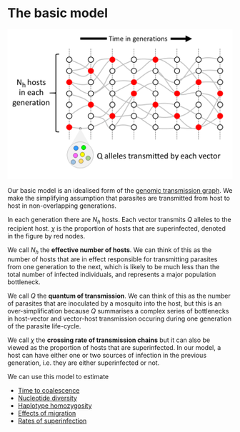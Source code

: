 # The basic model

![idealised-tg](idealised-tg.png)

Our basic model is an idealised form of the [genomic transmission graph](transmission-graph.md).  We make the simplifying assumption that parasites are transmitted from host to host in non-overlapping generations. 

In each generation there are $N_h$ hosts. Each vector transmits $Q$ alleles to the recipient host.  $\chi$ is the proportion of hosts that are superinfected, denoted in the figure by red nodes.

We call $N_h$ the **effective number of hosts**.  We can think of this as the number of hosts that are in effect responsible for transmitting parasites from one generation to the next, which is likely to be much less than the total number of infected individuals, and represents a major population bottleneck.

We call $Q$ the **quantum of transmission**.  We can think of this as the number of parasites that are inoculated by a mosquito into the host, but this is an over-simplification because $Q$ summarises a complex series of bottlenecks in host-vector and vector-host transmission occuring during one generation of the parasite life-cycle.

We call $\chi$ the **crossing rate of transmission chains** but it can also be viewed as the proportion of hosts that are superinfected.  In our model, a host can have either one or two sources of infection in the previous generation, i.e. they are either superinfected or not.

We can use this model to estimate

- [Time to coalescence](coalescence-time-basic.ipynb)
- [Nucleotide diversity](nucleotide-diversity.ipynb)
- [Haplotype homozygosity](haplotype-homozygosity-2cM.ipynb)
- [Effects of migration](migration-simple.ipynb)
- [Rates of superinfection](fws-compare-methods.ipynb)